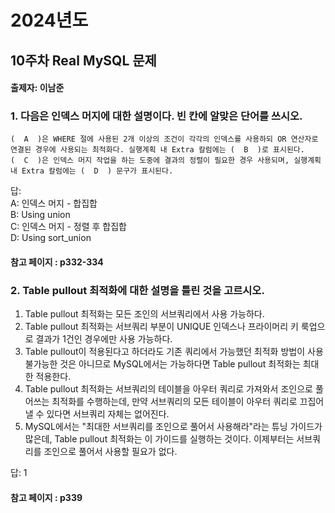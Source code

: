 # 2024년도
## 10주차 Real MySQL 문제
#### 출제자: 이남준

### 1. 다음은 인덱스 머지에 대한 설명이다. 빈 칸에 알맞은 단어를 쓰시오.
```
(  A  )은 WHERE 절에 사용된 2개 이상의 조건이 각각의 인덱스를 사용하되 OR 연산자로 연결된 경우에 사용되는 최적화다. 실행계획 내 Extra 칼럼에는 (  B  )로 표시된다.
(  C  )은 인덱스 머지 작업을 하는 도중에 결과의 정렬이 필요한 경우 사용되며, 실행계획 내 Extra 칼럼에는 (  D  ) 문구가 표시된다.
```

답:<br>
A: 인덱스 머지 - 합집합<br>
B: Using union<br>
C: 인덱스 머지 - 정렬 후 합집합<br>
D: Using sort_union

#### 참고 페이지 : p332-334


### 2. Table pullout 최적화에 대한 설명을 틀린 것을 고르시오.
1. Table pullout 최적화는 모든 조인의 서브쿼리에서 사용 가능하다.
2. Table pullout 최적화는 서브쿼리 부분이 UNIQUE 인덱스나 프라이머리 키 룩업으로 결과가 1건인 경우에만 사용 가능하다.
3. Table pullout이 적용된다고 하더라도 기존 쿼리에서 가능했던 최적화 방법이 사용 불가능한 것은 아니므로 MySQL에서는 가능하다면 Table pullout 최적화는 최대한 적용한다.
4. Table pullout 최적화는 서브쿼리의 테이블을 아우터 쿼리로 가져와서 조인으로 풀어쓰는 최적화를 수행하는데, 만약 서브쿼리의 모든 테이블이 아우터 쿼리로 끄집어 낼 수 있다면 서브쿼리 자체는 없어진다.
5. MySQL에서는 "최대한 서브쿼리를 조인으로 풀어서 사용해라"라는 튜닝 가이드가 많은데, Table pullout 최적화는 이 가이드를 실행하는 것이다. 이제부터는 서브쿼리를 조인으로 풀어서 사용할 필요가 없다.


답: 1

#### 참고 페이지 : p339